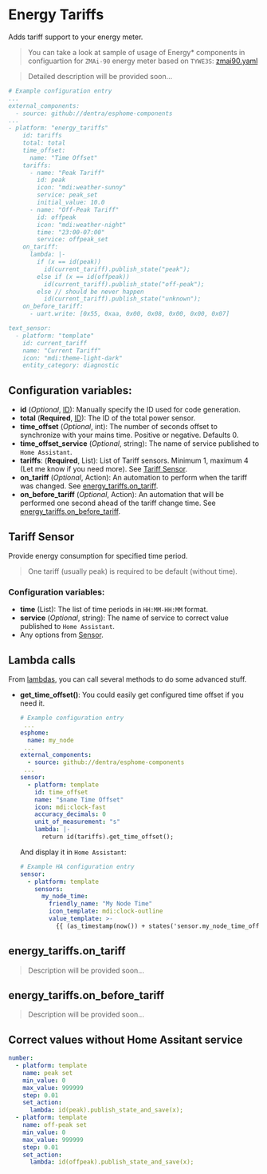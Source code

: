 # Energy Tariffs

Adds tariff support to your energy meter.

> You can take a look at sample of usage of Energy\* components in configuartion for `ZMAi-90` energy meter based on `TYWE3S`: [zmai90.yaml](../zmai90.yaml)

> Detailed description will be provided soon...

```yaml
# Example configuration entry
...
external_components:
  - source: github://dentra/esphome-components
...
- platform: "energy_tariffs"
    id: tariffs
    total: total
    time_offset:
      name: "Time Offset"
    tariffs:
      - name: "Peak Tariff"
        id: peak
        icon: "mdi:weather-sunny"
        service: peak_set
        initial_value: 10.0
      - name: "Off-Peak Tariff"
        id: offpeak
        icon: "mdi:weather-night"
        time: "23:00-07:00"
        service: offpeak_set
    on_tariff:
      lambda: |-
        if (x == id(peak))
          id(current_tariff).publish_state("peak");
        else if (x == id(offpeak))
          id(current_tariff).publish_state("off-peak");
        else // should be never happen
          id(current_tariff).publish_state("unknown");
    on_before_tariff:
      - uart.write: [0x55, 0xaa, 0x00, 0x08, 0x00, 0x00, 0x07]

text_sensor:
  - platform: "template"
    id: current_tariff
    name: "Current Tariff"
    icon: "mdi:theme-light-dark"
    entity_category: diagnostic
```

## Configuration variables:

- **id** (_Optional_, [ID](https://esphome.io/guides/configuration-types.html#config-id)): Manually specify the ID used for code generation.
- **total** (**Required**, [ID](https://esphome.io/guides/configuration-types.html#config-id)): The ID of the total power sensor.
- **time_offset** (_Optional_, int): The number of seconds offset to synchronize with your mains time. Positive or negative. Defaults 0.
- **time_offset_service** (_Optional_, string): The name of service published to `Home Assistant`.
- **tariffs**: (**Required**, List): List of Tariff sensors. Minimum 1, maximum 4 (Let me know if you need more). See [Tariff Sensor](#Tariff_Sensor).
- **on_tariff** (_Optional_, Action): An automation to perform when the tariff was changed. See [energy_tariffs.on_tariff](#energy_tariffs.on_tariff).
- **on_before_tariff** (_Optional_, Action): An automation that will be performed one second ahead of the tariff change time. See [energy_tariffs.on_before_tariff](#energy_tariffs.on_before_tariff).

## Tariff Sensor

Provide energy consumption for specified time period.

> One tariff (usually peak) is required to be default (without time).

### Configuration variables:

- **time** (List): The list of time periods in `HH:MM-HH:MM` format.
- **service** (_Optional_, string): The name of service to correct value published to `Home Assistant`.
- Any options from [Sensor](https://esphome.io/components/sensor/index.html#config-sensor).

## Lambda calls

From [lambdas](https://esphome.io/guides/automations.html#config-lambda), you can call several methods to do some advanced stuff.

- **get_time_offset()**: You could easily get configured time offset if you need it.
  ```yaml
  # Example configuration entry
   ...
  esphome:
    name: my_node
   ...
  external_components:
    - source: github://dentra/esphome-components
   ...
  sensor:
    - platform: template
      id: time_offset
      name: "$name Time Offset"
      icon: mdi:clock-fast
      accuracy_decimals: 0
      unit_of_measurement: "s"
      lambda: |-
        return id(tariffs).get_time_offset();
  ```
  And display it in `Home Assistant`:
  ```yaml
  # Example HA configuration entry
  sensor:
    - platform: template
      sensors:
        my_node_time:
          friendly_name: "My Node Time"
          icon_template: mdi:clock-outline
          value_template: >-
            {{ (as_timestamp(now()) + states('sensor.my_node_time_offset')|int) | timestamp_custom("%H:%M:%S") }}
  ```

## energy_tariffs.on_tariff

> Description will be provided soon...

## energy_tariffs.on_before_tariff

> Description will be provided soon...

## Correct values without Home Assitant service

```yaml
number:
  - platform: template
    name: peak set
    min_value: 0
    max_value: 999999
    step: 0.01
    set_action:
      lambda: id(peak).publish_state_and_save(x);
  - platform: template
    name: off-peak set
    min_value: 0
    max_value: 999999
    step: 0.01
    set_action:
      lambda: id(offpeak).publish_state_and_save(x);
```
